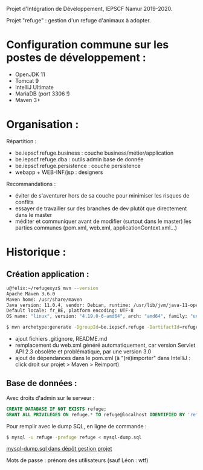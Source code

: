 Projet d'Intégration de Développement, IEPSCF Namur 2019-2020.

Projet "refuge" : gestion d'un refuge d'animaux à adopter.



Configuration commune sur les postes de développement :
=======================================================

- OpenJDK 11
- Tomcat 9
- IntelliJ Ultimate
- MariaDB (port 3306 !)
- Maven 3+



Organisation : 
==============

Répartition :

- be.iepscf.refuge.business : couche business/métier/application
- be.iepscf.refuge.dba : outils admin base de donnée
- be.iepscf.refuge.persistence : couche persistence
- webapp + WEB-INF/jsp : designers

Recommandations : 

- éviter de s'aventurer hors de sa couche pour minimiser les risques de conflits 
- essayer de travailler sur des branches de dev plutôt que directement dans le master 
- méditer et communiquer avant de modifier (surtout dans le master) les parties communes (pom.xml, web.xml, applicationContext.xml...) 



Historique :
============  

## Création application :

```bash
u@felix:~/refugexyz$ mvn --version
Apache Maven 3.6.0
Maven home: /usr/share/maven
Java version: 11.0.4, vendor: Debian, runtime: /usr/lib/jvm/java-11-openjdk-amd64
Default locale: fr_BE, platform encoding: UTF-8
OS name: "linux", version: "4.19.0-6-amd64", arch: "amd64", family: "unix"
```

```bash
$ mvn archetype:generate -DgroupId=be.iepscf.refuge -DartifactId=refuge -DarchetypeArtifactId=maven-archetype-webapp -DinteractiveMode=false
```

- ajout fichiers .gitignore, README.md 
- remplacement du web.xml généré automatiquement, car version Servlet API 2.3 obsolète et problématique, par une version 3.0 
- ajout de dépendances dans le pom.xml (à "(ré)importer" dans IntelliJ : click droit sur projet > Maven > Reimport) 

## Base de données :

Avec droits d'admin sur le serveur :

```sql
CREATE DATABASE IF NOT EXISTS refuge;
GRANT ALL PRIVILEGES ON refuge.* TO refuge@localhost IDENTIFIED BY 'refuge';
```

Pour remplir avec le dump SQL, en ligne de commande :

```bash
$ mysql -u refuge -prefuge refuge < mysql-dump.sql
```

[mysql-dump.sql dans dépôt gestion projet](https://github.com/PID-2019-Refuge/refuge-gestion-projet/blob/master/mysql-dump.sql)

Mots de passe : prénom des utilisateurs (sauf Léon : wtf)